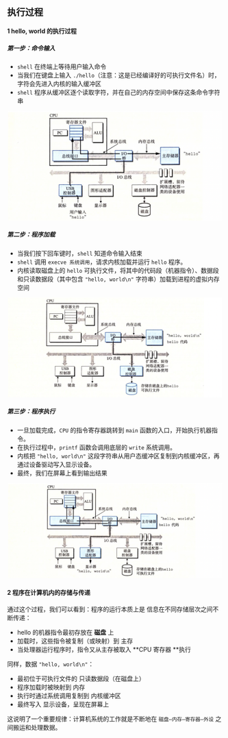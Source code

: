 ## 执行过程
#### 1 hello, world 的执行过程
##### 第一步：命令输入

- `shell` 在终端上等待用户输入命令
- 当我们在键盘上输入 `./hello`（注意：这是已经编译好的可执行文件名）时，字符会先进入内核的输入缓冲区
- `shell` 程序从缓冲区逐个读取字符，并在自己的内存空间中保存这条命令字符串

<div align=center> 
    <img src="imgs/hello_1.png" width=500> 
</div>

##### 第二步：程序加载

- 当我们按下回车键时，`shell` 知道命令输入结束
- `shell` 调用 `execve 系统调用`，请求内核加载并运行 `hello` 程序。
- 内核读取磁盘上的 `hello` 可执行文件，将其中的代码段（机器指令）、数据段和只读数据段（其中包含 `"hello, world\n"` 字符串）加载到进程的虚拟内存空间

<div align=center> 
    <img src="imgs/hello_2.png" width=500> 
</div>

##### 第三步：程序执行

- 一旦加载完成，`CPU` 的指令寄存器跳转到 `main` 函数的入口，开始执行机器指令。
- 在执行过程中，`printf` 函数会调用底层的 `write` 系统调用。
- 内核把 `"hello, world\n"` 这段字符串从用户态缓冲区复制到内核缓冲区，再通过设备驱动写入显示设备。
- 最终，我们在屏幕上看到输出结果

<div align=center> 
    <img src="imgs/hello_3.png" width=500> 
</div>

#### 2 程序在计算机内的存储与传递

通过这个过程，我们可以看到：程序的运行本质上是 信息在不同存储层次之间不断传递：

- hello 的机器指令最初存放在 **磁盘** 上
- 加载时，这些指令被复制（或映射）到 主存
- 当处理器运行程序时，指令又从主存被取入 **CPU 寄存器 **执行

同样，数据 `"hello, world\n"`：

- 最初位于可执行文件的 只读数据段（在磁盘上）
- 程序加载时被映射到 内存
- 执行时通过系统调用复制到 内核缓冲区
- 最终写入 显示设备，呈现在屏幕上

这说明了一个重要规律：计算机系统的工作就是不断地在 `磁盘—内存—寄存器—外设` 之间搬运和处理数据。